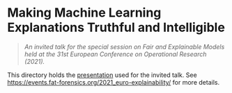 # Making Machine Learning Explanations Truthful and Intelligible #

> *An invited talk for the special session on Fair and Explainable Models
> held at the 31st European Conference on Operational Research (2021).*

This directory holds the [presentation](slides) used for the invited talk.
See <https://events.fat-forensics.org/2021_euro-explainability/> for more
details.
